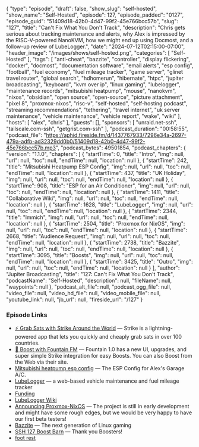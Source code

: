 {
  "type": "episode",
  "draft": false,
  "show_slug": "self-hosted",
  "show_name": "Self-Hosted",
  "episode": 127,
  "episode_padded": "0127",
  "episode_guid": "51409d18-42b0-4d47-99f2-45e766bcc57b",
  "slug": "127",
  "title": "Can't Fix What You Don't Track",
  "description": "Chris gets serious about tracking maintenance and alerts, why Alex is impressed by the RISC-V-powered NanoKVM, how we might end up using Docmost, and a follow-up review of LubeLogger.",
  "date": "2024-07-12T02:15:00-07:00",
  "header_image": "/images/shows/self-hosted.png",
  "categories": [
    "Self-Hosted"
  ],
  "tags": [
    "anti-cheat",
    "bazzite",
    "controller",
    "display flickering",
    "docker",
    "docmost",
    "documentation software",
    "email alerts",
    "esp config",
    "football",
    "fuel economy",
    "fuel mileage tracker",
    "game server",
    "glinet travel router",
    "global search",
    "hdhomerun",
    "hibernate",
    "htpc",
    "jupiter broadcasting",
    "keyboard",
    "kvm over ip",
    "linux gaming",
    "lubelogger",
    "maintenance records",
    "mitsubishi heatpump",
    "mouse",
    "nanokvm",
    "nixos",
    "obsidian",
    "open source",
    "open-source",
    "picture attachment",
    "pixel 8",
    "proxmox-nixos",
    "risc-v",
    "self-hosted",
    "self-hosting podcast",
    "streaming recommendations",
    "tethering",
    "travel internet",
    "uk server maintenance",
    "vehicle maintenance",
    "vehicle report",
    "wake",
    "wiki"
  ],
  "hosts": [
    "alex",
    "chris"
  ],
  "guests": [],
  "sponsors": [
    "unraid.net-ssh",
    "tailscale.com-ssh",
    "getgrist.com-ssh"
  ],
  "podcast_duration": "00:58:55",
  "podcast_file": "https://aphid.fireside.fm/d/1437767933/7296e34a-2697-479a-adfb-ad32329dd0b0/51409d18-42b0-4d47-99f2-45e766bcc57b.mp3",
  "podcast_bytes": 49501854,
  "podcast_chapters": {
    "version": "1.1.0",
    "chapters": [
      {
        "startTime": 0,
        "title": "Intro",
        "img": null,
        "url": null,
        "toc": null,
        "endTime": null,
        "location": null
      },
      {
        "startTime": 242,
        "title": "Mitsubishi Heatpump ESP Config",
        "img": null,
        "url": null,
        "toc": null,
        "endTime": null,
        "location": null
      },
      {
        "startTime": 437,
        "title": "UK Holiday",
        "img": null,
        "url": null,
        "toc": null,
        "endTime": null,
        "location": null
      },
      {
        "startTime": 908,
        "title": "ESP for an Air Conditioner",
        "img": null,
        "url": null,
        "toc": null,
        "endTime": null,
        "location": null
      },
      {
        "startTime": 1411,
        "title": "Collaborative Wiki",
        "img": null,
        "url": null,
        "toc": null,
        "endTime": null,
        "location": null
      },
      {
        "startTime": 1628,
        "title": "LubeLogger",
        "img": null,
        "url": null,
        "toc": null,
        "endTime": null,
        "location": null
      },
      {
        "startTime": 2344,
        "title": "Immich",
        "img": null,
        "url": null,
        "toc": null,
        "endTime": null,
        "location": null
      },
      {
        "startTime": 2504,
        "title": "Proxmox for NixOS",
        "img": null,
        "url": null,
        "toc": null,
        "endTime": null,
        "location": null
      },
      {
        "startTime": 2668,
        "title": "Audience Request",
        "img": null,
        "url": null,
        "toc": null,
        "endTime": null,
        "location": null
      },
      {
        "startTime": 2738,
        "title": "Bazzite",
        "img": null,
        "url": null,
        "toc": null,
        "endTime": null,
        "location": null
      },
      {
        "startTime": 3095,
        "title": "Boosts",
        "img": null,
        "url": null,
        "toc": null,
        "endTime": null,
        "location": null
      },
      {
        "startTime": 3425,
        "title": "Outro",
        "img": null,
        "url": null,
        "toc": null,
        "endTime": null,
        "location": null
      }
    ],
    "author": "Jupiter Broadcasting",
    "title": "127: Can't Fix What You Don't Track",
    "podcastName": "Self-Hosted",
    "description": null,
    "fileName": null,
    "waypoints": null
  },
  "podcast_alt_file": null,
  "podcast_ogg_file": null,
  "video_file": null,
  "video_hd_file": null,
  "video_mobile_file": null,
  "youtube_link": null,
  "jb_url": null,
  "fireside_url": "/127"
}


### Episode Links

  * [⚡ Grab Sats with Strike Around the World](https://strike.me/download/ "⚡ Grab Sats with Strike Around the World") — Strike is a lightning-powered app that lets you quickly and cheaply grab sats in over 100 countries. 
  * [🎉 Boost with Fountain FM](https://fountain.fm/show/LxGQPEpBqTDLxF4d6qC5 "🎉 Boost with Fountain FM") — Fountain 1.0 has a new UI, upgrades, and super simple Strike integration for easy Boosts. You can also Boost from the Web via their site.
  * [Mitsubishi heatpump esp config](https://gist.github.com/ironicbadger/9e67e8e917f17636177820e4818ce8fe "Mitsubishi heatpump esp config") — The ESP Config for Alex's Garage A/C.
  * [LubeLogger](https://github.com/hargata/lubelog "LubeLogger") — a web-based vehicle maintenance and fuel mileage tracker
  * [Funding](https://docs.lubelogger.com/Funding "Funding")
  * [LubeLogger Wiki](https://docs.lubelogger.com/ "LubeLogger Wiki")
  * [Announcing Proxmox-NixOS](https://discourse.nixos.org/t/announcing-proxmox-nixos/47579 "Announcing Proxmox-NixOS") — The project is still in early development and might have some rough edges, but we would be very happy to have our first beta testers!
  * [Bazzite](https://bazzite.gg/ "Bazzite") — The next generation of Linux gaming
  * [SSH 127 Boost Barn](https://paste.docs.lol/code/InactivateElectrotypist "SSH 127 Boost Barn") — Thank you Boosters!
  * [foot rest](https://www.amazon.com/dp/B0953QG2MQ "foot rest")


